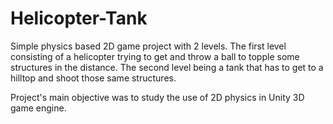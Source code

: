 # Helicopter-Tank
Simple physics based 2D game project with 2 levels. The first level consisting of a helicopter trying to get and throw a ball to topple some structures in the distance. The second level being a tank that has to get to a hilltop and shoot those same structures.

Project's main objective was to study the use of 2D physics in Unity 3D game engine.
